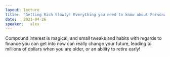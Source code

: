 ```yaml
---
layout: lecture
title:  "Getting Rich Slowly! Everything you need to know about Personal Finance"
date:   2021-04-26
speaker:   alex
---
```


Compound interest is magical, and small tweaks and habits with regards to
finance you can get into now can really change your future, leading to millions
of dollars when you are older, or an ability to retire early!
